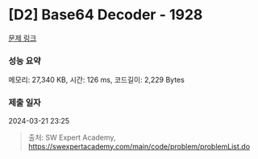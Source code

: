 # [D2] Base64 Decoder - 1928 

[문제 링크](https://swexpertacademy.com/main/code/problem/problemDetail.do?contestProbId=AV5PR4DKAG0DFAUq) 

### 성능 요약

메모리: 27,340 KB, 시간: 126 ms, 코드길이: 2,229 Bytes

### 제출 일자

2024-03-21 23:25



> 출처: SW Expert Academy, https://swexpertacademy.com/main/code/problem/problemList.do